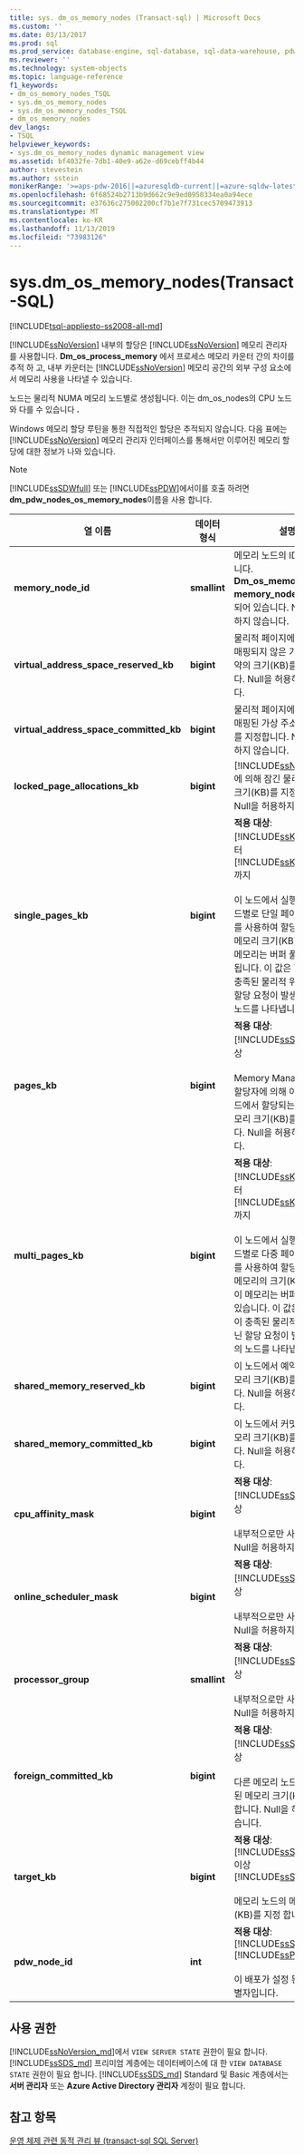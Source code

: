 ```yaml
---
title: sys. dm_os_memory_nodes (Transact-sql) | Microsoft Docs
ms.custom: ''
ms.date: 03/13/2017
ms.prod: sql
ms.prod_service: database-engine, sql-database, sql-data-warehouse, pdw
ms.reviewer: ''
ms.technology: system-objects
ms.topic: language-reference
f1_keywords:
- dm_os_memory_nodes_TSQL
- sys.dm_os_memory_nodes
- sys.dm_os_memory_nodes_TSQL
- dm_os_memory_nodes
dev_langs:
- TSQL
helpviewer_keywords:
- sys.dm_os_memory_nodes dynamic management view
ms.assetid: bf4032fe-7db1-40e9-a62e-d69cebff4b44
author: stevestein
ms.author: sstein
monikerRange: '>=aps-pdw-2016||=azuresqldb-current||=azure-sqldw-latest||>=sql-server-2016||=sqlallproducts-allversions||>=sql-server-linux-2017||=azuresqldb-mi-current'
ms.openlocfilehash: 6f68524b2713b9d662c9e9ed0950334ea0a94ece
ms.sourcegitcommit: e37636c275002200cf7b1e7f731cec5709473913
ms.translationtype: MT
ms.contentlocale: ko-KR
ms.lasthandoff: 11/13/2019
ms.locfileid: "73983126"
---
```

# <a name="sysdm_os_memory_nodes-transact-sql"></a>sys.dm_os_memory_nodes(Transact-SQL)
[!INCLUDE[tsql-appliesto-ss2008-all-md](../../includes/tsql-appliesto-ss2008-all-md.md)]

  [!INCLUDE[ssNoVersion](../../includes/ssnoversion-md.md)] 내부의 할당은 [!INCLUDE[ssNoVersion](../../includes/ssnoversion-md.md)] 메모리 관리자를 사용합니다. **Dm_os_process_memory** 에서 프로세스 메모리 카운터 간의 차이를 추적 하 고, 내부 카운터는 [!INCLUDE[ssNoVersion](../../includes/ssnoversion-md.md)] 메모리 공간의 외부 구성 요소에서 메모리 사용을 나타낼 수 있습니다.  
  
 노드는 물리적 NUMA 메모리 노드별로 생성됩니다. 이는 dm_os_nodes의 CPU 노드와 다를 수 있습니다 **.**  
  
 Windows 메모리 할당 루틴을 통한 직접적인 할당은 추적되지 않습니다. 다음 표에는 [!INCLUDE[ssNoVersion](../../includes/ssnoversion-md.md)] 메모리 관리자 인터페이스를 통해서만 이루어진 메모리 할당에 대한 정보가 나와 있습니다.  
  
> [!NOTE]  
>  [!INCLUDE[ssSDWfull](../../includes/sssdwfull-md.md)] 또는 [!INCLUDE[ssPDW](../../includes/sspdw-md.md)]에서이를 호출 하려면 **dm_pdw_nodes_os_memory_nodes**이름을 사용 합니다.  
  
|열 이름|데이터 형식|설명|  
|-----------------|---------------|-----------------|  
|**memory_node_id**|**smallint**|메모리 노드의 ID를 지정합니다. **Dm_os_memory_clerks** **memory_node_id** 와 관련 되어 있습니다. Null을 허용하지 않습니다.|  
|**virtual_address_space_reserved_kb**|**bigint**|물리적 페이지에 커밋 또는 매핑되지 않은 가상 주소 예약의 크기(KB)를 나타냅니다. Null을 허용하지 않습니다.|  
|**virtual_address_space_committed_kb**|**bigint**|물리적 페이지에 커밋 또는 매핑된 가상 주소 크기(KB)를 지정합니다. Null을 허용하지 않습니다.|  
|**locked_page_allocations_kb**|**bigint**|[!INCLUDE[ssNoVersion](../../includes/ssnoversion-md.md)]에 의해 잠긴 물리적 메모리 크기(KB)를 지정합니다. Null을 허용하지 않습니다.|  
|**single_pages_kb**|**bigint**|**적용 대상**: [!INCLUDE[ssKatmai](../../includes/sskatmai-md.md)] 부터 [!INCLUDE[ssKilimanjaro](../../includes/sskilimanjaro-md.md)]까지<br /><br /> 이 노드에서 실행 중인 스레드별로 단일 페이지 할당자를 사용하여 할당된 커밋된 메모리 크기(KB)입니다. 이 메모리는 버퍼 풀에서 할당됩니다. 이 값은 할당 요청이 충족된 물리적 위치가 아닌 할당 요청이 발생한 지점의 노드를 나타냅니다.|  
|**pages_kb**|**bigint**|**적용 대상**: [!INCLUDE[ssSQL11](../../includes/sssql11-md.md)] 이상<br /><br /> Memory Manager 페이지 할당자에 의해 이 NUMA 노드에서 할당되는 커밋된 메모리 크기(KB)를 지정합니다. Null을 허용하지 않습니다.|  
|**multi_pages_kb**|**bigint**|**적용 대상**: [!INCLUDE[ssKatmai](../../includes/sskatmai-md.md)] 부터 [!INCLUDE[ssKilimanjaro](../../includes/sskilimanjaro-md.md)]까지<br /><br /> 이 노드에서 실행 중인 스레드별로 다중 페이지 할당자를 사용하여 할당된 커밋된 메모리의 크기(KB)입니다. 이 메모리는 버퍼 풀 외부에 있습니다. 이 값은 할당 요청이 충족된 물리적 위치가 아닌 할당 요청이 발생한 지점의 노드를 나타냅니다.|  
|**shared_memory_reserved_kb**|**bigint**|이 노드에서 예약된 공유 메모리 크기(KB)를 지정합니다. Null을 허용하지 않습니다.|  
|**shared_memory_committed_kb**|**bigint**|이 노드에서 커밋된 공유 메모리 크기(KB)를 지정합니다. Null을 허용하지 않습니다.|  
|**cpu_affinity_mask**|**bigint**|**적용 대상**: [!INCLUDE[ssSQL11](../../includes/sssql11-md.md)] 이상<br /><br /> 내부적으로만 사용됩니다. Null을 허용하지 않습니다.|  
|**online_scheduler_mask**|**bigint**|**적용 대상**: [!INCLUDE[ssSQL11](../../includes/sssql11-md.md)] 이상<br /><br /> 내부적으로만 사용됩니다. Null을 허용하지 않습니다.|  
|**processor_group**|**smallint**|**적용 대상**: [!INCLUDE[ssSQL11](../../includes/sssql11-md.md)] 이상<br /><br /> 내부적으로만 사용됩니다. Null을 허용하지 않습니다.|  
|**foreign_committed_kb**|**bigint**|**적용 대상**: [!INCLUDE[ssSQL11](../../includes/sssql11-md.md)] 이상<br /><br /> 다른 메모리 노드에서 커밋된 메모리 크기(KB)를 지정합니다. Null을 허용하지 않습니다.|  
|**target_kb** |**bigint** |**적용 대상**: [!INCLUDE[ssSQL15_md](../../includes/sssql15-md.md)] 이상 [!INCLUDE[ssSDS_md](../../includes/sssds-md.md)].<br /><br /> 메모리 노드의 메모리 목표 (KB)를 지정 합니다. |   
|**pdw_node_id**|**int**|**적용 대상**: [!INCLUDE[ssSDWfull](../../includes/sssdwfull-md.md)], [!INCLUDE[ssPDW](../../includes/sspdw-md.md)]<br /><br /> 이 배포가 설정 된 노드의 식별자입니다.|  
  
## <a name="permissions"></a>사용 권한

[!INCLUDE[ssNoVersion_md](../../includes/ssnoversion-md.md)]에서 `VIEW SERVER STATE` 권한이 필요 합니다.   
[!INCLUDE[ssSDS_md](../../includes/sssds-md.md)] 프리미엄 계층에는 데이터베이스에 대 한 `VIEW DATABASE STATE` 권한이 필요 합니다. [!INCLUDE[ssSDS_md](../../includes/sssds-md.md)] Standard 및 Basic 계층에서는 **서버 관리자** 또는 **Azure Active Directory 관리자** 계정이 필요 합니다.   

## <a name="see-also"></a>참고 항목  
  [운영 체제 관련 동적 관리 뷰 &#40;transact-sql SQL Server&#41;](../../relational-databases/system-dynamic-management-views/sql-server-operating-system-related-dynamic-management-views-transact-sql.md)  
  
  



